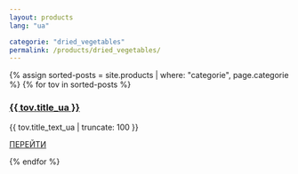 ```yaml
---
layout: products
lang: "ua"

categorie: "dried_vegetables"
permalink: /products/dried_vegetables/
---
```


{% assign sorted-posts = site.products | where: "categorie", page.categorie %}
{% for tov in sorted-posts %}
<div class="col-md-4 text-center">
<div class="menu-wrap">
    <a href="{{ tov.url }}" class="menu-img
    img mb-4" style="background-image: url(/assets/images/products/{{ tov.categorie }}/sm_{{ tov.title }}.jpg);"></a>
    <div class="text">
    <h3><a href="{{ tov.url }}">{{ tov.title_ua }}</a></h3>
    <p>{{ tov.title_text_ua | truncate: 100 }}</p>
    <p><a href="{{ tov.url }}" class="btn btn-white btn-outline-white">ПЕРЕЙТИ</a></p>
    </div>
</div>
</div>
{% endfor %}